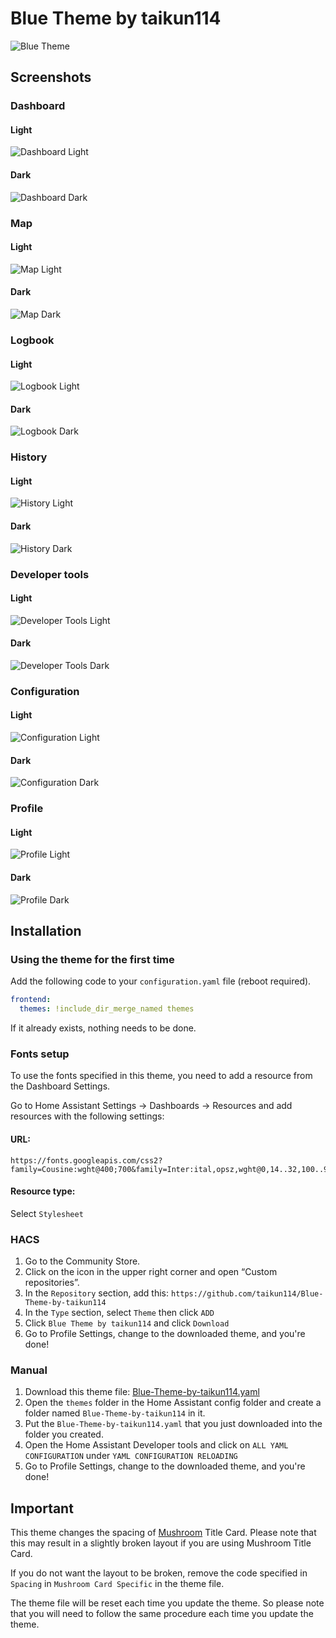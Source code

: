 # Blue Theme by taikun114
![Blue Theme](https://raw.githubusercontent.com/taikun114/Blue-Theme-by-taikun114/main/docs/Blue%20Theme.png)

## Screenshots

### Dashboard
#### Light
![Dashboard Light](https://raw.githubusercontent.com/taikun114/Blue-Theme-by-taikun114/main/docs/Dashboard%20Light.png)

#### Dark
![Dashboard Dark](https://raw.githubusercontent.com/taikun114/Blue-Theme-by-taikun114/main/docs/Dashboard%20Dark.png)

### Map

#### Light
![Map Light](https://raw.githubusercontent.com/taikun114/Blue-Theme-by-taikun114/main/docs/Map%20Light.png)

#### Dark
![Map Dark](https://raw.githubusercontent.com/taikun114/Blue-Theme-by-taikun114/main/docs/Map%20Dark.png)

### Logbook

#### Light
![Logbook Light](https://raw.githubusercontent.com/taikun114/Blue-Theme-by-taikun114/main/docs/Logbook%20Light.png)

#### Dark
![Logbook Dark](https://raw.githubusercontent.com/taikun114/Blue-Theme-by-taikun114/main/docs/Logbook%20Dark.png)

### History

#### Light
![History Light](https://raw.githubusercontent.com/taikun114/Blue-Theme-by-taikun114/main/docs/History%20Light.png)

#### Dark
![History Dark](https://raw.githubusercontent.com/taikun114/Blue-Theme-by-taikun114/main/docs/History%20Dark.png)

### Developer tools

#### Light
![Developer Tools Light](https://raw.githubusercontent.com/taikun114/Blue-Theme-by-taikun114/main/docs/Developer%20Tools%20Light.png)

#### Dark
![Developer Tools Dark](https://raw.githubusercontent.com/taikun114/Blue-Theme-by-taikun114/main/docs/Developer%20Tools%20Dark.png)

### Configuration

#### Light
![Configuration Light](https://raw.githubusercontent.com/taikun114/Blue-Theme-by-taikun114/main/docs/Configuration%20Light.png)

#### Dark
![Configuration Dark](https://raw.githubusercontent.com/taikun114/Blue-Theme-by-taikun114/main/docs/Configuration%20Dark.png)

### Profile

#### Light
![Profile Light](https://raw.githubusercontent.com/taikun114/Blue-Theme-by-taikun114/main/docs/Profile%20Light.png)

#### Dark
![Profile Dark](https://raw.githubusercontent.com/taikun114/Blue-Theme-by-taikun114/main/docs/Profile%20Dark.png)

## Installation

### Using the theme for the first time

Add the following code to your `configuration.yaml` file (reboot required).

```yaml
frontend:
  themes: !include_dir_merge_named themes
```
If it already exists, nothing needs to be done.

### Fonts setup
To use the fonts specified in this theme, you need to add a resource from the Dashboard Settings.

Go to Home Assistant Settings -> Dashboards -> Resources and add resources with the following settings:

#### URL:
```
https://fonts.googleapis.com/css2?family=Cousine:wght@400;700&family=Inter:ital,opsz,wght@0,14..32,100..900;1,14..32,100..900&family=Noto+Sans+JP:wght@100..900
```

#### Resource type:
Select `Stylesheet`

### HACS

1. Go to the Community Store.
2. Click on the icon in the upper right corner and open “Custom repositories”.
3. In the `Repository` section, add this: `https://github.com/taikun114/Blue-Theme-by-taikun114`
4. In the `Type` section, select `Theme` then click `ADD`
5. Click `Blue Theme by taikun114` and click `Download`
6. Go to Profile Settings, change to the downloaded theme, and you're done!

### Manual

1. Download this theme file: [Blue-Theme-by-taikun114.yaml](https://raw.githubusercontent.com/taikun114/Blue-Theme-by-taikun114/main/themes/Blue-Theme-by-taikun114.yaml)
2. Open the `themes` folder in the Home Assistant config folder and create a folder named `Blue-Theme-by-taikun114` in it.
3. Put the `Blue-Theme-by-taikun114.yaml` that you just downloaded into the folder you created.
4. Open the Home Assistant Developer tools and click on `ALL YAML CONFIGURATION` under `YAML CONFIGURATION RELOADING`
5. Go to Profile Settings, change to the downloaded theme, and you're done!

## Important
This theme changes the spacing of [Mushroom](https://github.com/piitaya/lovelace-mushroom) Title Card.
Please note that this may result in a slightly broken layout if you are using Mushroom Title Card.

If you do not want the layout to be broken, remove the code specified in `Spacing` in `Mushroom Card Specific` in the theme file.

The theme file will be reset each time you update the theme.
So please note that you will need to follow the same procedure each time you update the theme.
